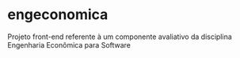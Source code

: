 # engeconomica
Projeto front-end referente à um componente avaliativo da disciplina Engenharia Econômica para Software
